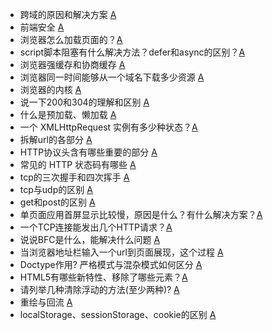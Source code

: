 * 跨域的原因和解决方案 [A](https://cloud.tencent.com/developer/article/1698759)
* 前端安全 [A](https://tech.meituan.com/tags/%E5%89%8D%E7%AB%AF%E5%AE%89%E5%85%A8.html)
* 浏览器怎么加载页面的？[A](https://juejin.cn/post/6844903829251555341)
* script脚本阻塞有什么解决方法？defer和async的区别？[A](https://juejin.cn/post/6916339020406505485)
* 浏览器强缓存和协商缓存 [A](https://juejin.cn/post/6844903838768431118)
* 浏览器同一时间能够从一个域名下载多少资源 [A](https://juejin.cn/s/chrome%E5%90%8C%E6%97%B6%E8%AF%B7%E6%B1%826%E4%B8%AA%E8%AF%B7%E6%B1%82)
* 浏览器的内核 [A](https://zhuanlan.zhihu.com/p/99777087)
* 说一下200和304的理解和区别 [A](https://blog.csdn.net/chenhyc/article/details/106419074)
* 什么是预加载、懒加载 [A](https://juejin.cn/post/7106294843197882381)
* 一个 XMLHttpRequest 实例有多少种状态？[A](https://blog.csdn.net/tracymm19891990/article/details/8703095)
* 拆解url的各部分 [A](https://juejin.cn/post/7097224999898972167)
* HTTP协议头含有哪些重要的部分 [A](https://blog.csdn.net/qq_42218123/article/details/80664302)
* 常见的 HTTP 状态码有哪些 [A](https://www.51cto.com/article/710512.html)
* tcp的三次握手和四次挥手 [A](https://github.com/mitoli/FAQ/blob/master/docs/network.md#tcp-%E8%BF%9E%E6%8E%A5%E7%9A%84%E5%BB%BA%E7%AB%8B%E4%B8%8E%E7%BB%88%E6%AD%A2)
* tcp与udp的区别 [A](https://github.com/mitoli/FAQ/blob/master/docs/network.md#%E8%AF%B4%E8%AF%B4-tcp-%E5%92%8C-udp-%E7%9A%84%E5%8C%BA%E5%88%AB)
* get和post的区别 [A](https://www.cnblogs.com/vipstone/p/16545771.html)
* 单页面应用首屏显示比较慢，原因是什么？有什么解决方案？[A](https://cloud.tencent.com/developer/article/1794248)
* 一个TCP连接能发出几个HTTP请求？[A](https://zhuanlan.zhihu.com/p/61423830)
* 说说BFC是什么，能解决什么问题 [A](https://juejin.cn/post/6950082193632788493)
* 当浏览器地址栏输入一个url到页面展现，这个过程 [A](https://github.com/mitoli/FAQ/blob/master/docs/network.md#%E4%BB%8E%E6%B5%8F%E8%A7%88%E5%99%A8%E5%9C%B0%E5%9D%80%E6%A0%8F%E8%BE%93%E5%85%A5-url-%E5%88%B0%E6%98%BE%E7%A4%BA%E4%B8%BB%E9%A1%B5%E7%9A%84%E8%BF%87%E7%A8%8B)
* Doctype作用? 严格模式与混杂模式如何区分 [A](https://blog.csdn.net/sunhl951/article/details/79763727)
* HTML5有哪些新特性、移除了哪些元素？[A](https://juejin.cn/post/7246206157899595834)
* 请列举几种清除浮动的方法(至少两种)? [A](https://juejin.cn/post/6844903504545316877)
* 重绘与回流 [A](https://juejin.cn/post/6844903569087266823)
* localStorage、sessionStorage、cookie的区别 [A](https://blog.csdn.net/weixin_46920847/article/details/123677170)